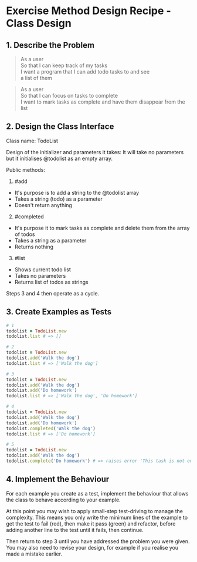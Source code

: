 # Exercise Method Design Recipe - Class Design

## 1. Describe the Problem

> As a user     
> So that I can keep track of my tasks     
> I want a program that I can add todo tasks to and see     
> a list of them

> As a user      
> So that I can focus on tasks to complete      
> I want to mark tasks as complete and have them disappear from the list

## 2. Design the Class Interface

Class name: TodoList       

Design of the initializer and parameters it takes: It will take no parameters but it initialises @todolist as an empty array.

Public methods:
1. #add
  * It's purpose is to add a string to the @todolist array
  * Takes a string (todo) as a parameter
  * Doesn't return anything

2. #completed
  * It's purpose it to mark tasks as complete and delete them from the array of todos
  * Takes a string as a parameter
  * Returns nothing

3. #list
  * Shows current todo list
  * Takes no parameters
  * Returns list of todos as strings

Steps 3 and 4 then operate as a cycle.

## 3. Create Examples as Tests

```ruby
# 1
todolist = TodoList.new 
todolist.list # => []

# 2
todolist = TodoList.new 
todolist.add('Walk the dog')
todolist.list # => ['Walk the dog']

# 3
todolist = TodoList.new 
todolist.add('Walk the dog')
todolist.add('Do homework')
todolist.list # => ['Walk the dog', 'Do homework']

# 4
todolist = TodoList.new 
todolist.add('Walk the dog')
todolist.add('Do homework')
todolist.completed('Walk the dog')
todolist.list # => ['Do homework']

# 5
todolist = TodoList.new 
todolist.add('Walk the dog')
todolist.complete('Do homework') # => raises error 'This task is not on your todo list.'
```

## 4. Implement the Behaviour

For each example you create as a test, implement the behaviour that allows the
class to behave according to your example.

At this point you may wish to apply small-step test-driving to manage the
complexity. This means you only write the minimum lines of the example to get
the test to fail (red), then make it pass (green) and refactor, before adding
another line to the test until it fails, then continue.

Then return to step 3 until you have addressed the problem you were given. You
may also need to revise your design, for example if you realise you made a
mistake earlier.
